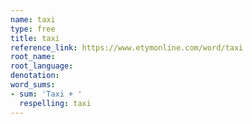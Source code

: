 ```yaml
---
name: taxi
type: free
title: taxi
reference_link: https://www.etymonline.com/word/taxi
root_name: 
root_language: 
denotation: 
word_sums:
- sum: 'Taxi + '
  respelling: taxi
---
```

